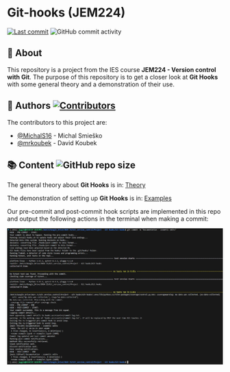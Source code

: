 # Git-hooks (JEM224)

[![Last commit](https://img.shields.io/github/last-commit/MichalS16/Git-hooks)](https://github.com/MichalS16/Git-hooks/graphs/commit-activity)
![GitHub commit activity](https://img.shields.io/github/commit-activity/y/MichalS16/Git-hooks)

## 🔎 About

This repository is a project from the IES course **JEM224 - Version control with Git**. The purpose of this repository is to get a closer look at **Git Hooks** with some general theory and a demonstration of their use.

## 👥 Authors [![Contributors](https://img.shields.io/github/contributors/MichalS16/Git-hooks)](https://github.com/MichalS16/Git-hooks/graphs/contributors)

The contributors to this project are:

- [@MichalS16](https://github.com/MichalS16) - Michal Smieško
- [@mrkoubek](https://github.com/mrkoubek) - David Koubek

## :books: Content ![GitHub repo size](https://img.shields.io/github/repo-size/MichalS16/Git-hooks)

The general theory about **Git Hooks** is in:
[Theory](https://github.com/MichalS16/Git-hooks/blob/main/theory.md)

The demonstration of setting up **Git Hooks** is in:
[Examples](https://github.com/MichalS16/Git-hooks/blob/main/examples.ipynb)

Our pre-commit and post-commit hook scripts are implemented in this repo and output the following actions in the terminal when making a commit:

![Hooks live run output](./hooks-accessories/Hooks_live_run.JPG "Hooks live run output")